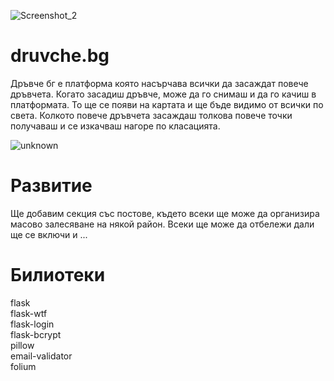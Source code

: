 ![Screenshot_2](https://user-images.githubusercontent.com/54147006/111058376-43f92500-849f-11eb-8108-b7ade084c55d.png)
# druvche.bg
Дръвче бг е платформа която насърчава всички да засаждат повече дръвчета. Когато засадиш дръвче, може да го снимаш и да го качиш в платформата. То ще се появи на картата и ще бъде видимо от всички по света. Колкото повече дръвчета засаждаш толкова повече точки получаваш и се изкачваш нагоре по класацията.

![unknown](https://user-images.githubusercontent.com/54147006/111058390-6e4ae280-849f-11eb-87bc-9afc39a435b0.png)

# Развитие
Ще добавим секция със постове, където всеки ще може да организира масово залесяване на някой район. Всеки ще може да отбележи дали ще се включи и ...


# Билиотеки
  flask </br>
  flask-wtf </br>
  flask-login </br>
  flask-bcrypt </br>
  pillow </br>
  email-validator </br>
  folium</br>


